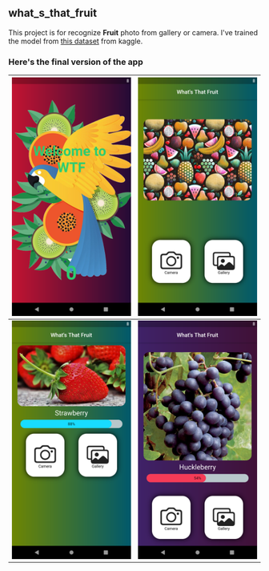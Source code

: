 ## what_s_that_fruit

This project is for recognize **Fruit** photo from gallery or camera. I've trained the model from [this dataset](https://www.kaggle.com/moltean/fruits) from kaggle. 

### Here's the final version of the app

| ![ScreenShot 1](assets/images/screenshot/ss1.png) | ![ScreenShot 2](assets/images/screenshot/ss2.png) |
| ------------------------------------------------------------ | ------------------------------------------------------------ |
| ![ScreenShot 3](assets/images/screenshot/ss3.png) | ![ScreenShot 4](assets/images/screenshot/ss4.png) |

